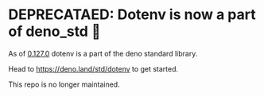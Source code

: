 # DEPRECATAED: Dotenv is now a part of deno_std 🎉

As of [0.127.0](https://github.com/denoland/deno_std/releases/tag/0.127.0) dotenv is a part of the deno standard library.

Head to <https://deno.land/std/dotenv> to get started.

This repo is no longer maintained.
